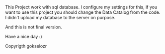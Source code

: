 This Project work with sql database.
I configure my settings for this, if you want to use this project you should change the Data Catalog from the code.
I didn't upload my database to the server on purpose.

And this is not final version.

Have a nice day :)

Copyrigth gokselozr
